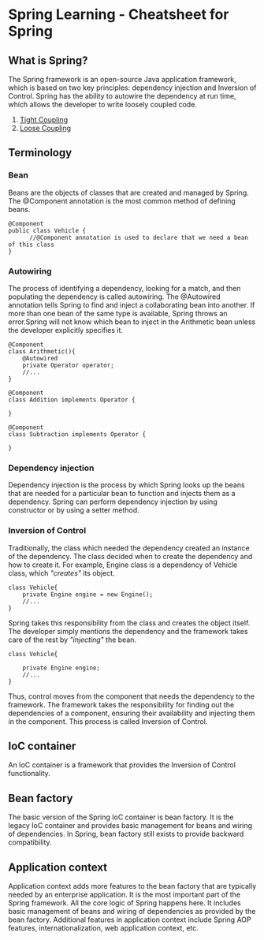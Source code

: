 # Spring Learning    - Cheatsheet for Spring 

## What is Spring?
The Spring framework is an open-source Java application framework, which is based on two key principles: dependency injection and Inversion of Control. Spring has the ability to autowire the dependency at run time, which allows the developer to write loosely coupled code.

<ol>
  <li><a href="https://github.com/insane-arnold/Spring-Learning/tree/main/movie-recommender/lesson1#tight-coupling">Tight Coupling</a></li>
  <li><a href="https://github.com/insane-arnold/Spring-Learning/tree/main/movie-recommender/lesson2#loose-coupling">Loose Coupling</a></li>
</ol>

## Terminology
### Bean
Beans are the objects of classes that are created and managed by Spring. The @Component annotation is the most common method of defining beans.

```
@Component
public class Vehicle {
      //@Component annotation is used to declare that we need a bean of this class
}
```

### Autowiring
The process of identifying a dependency, looking for a match, and then populating the dependency is called autowiring. The @Autowired annotation tells Spring to find and inject a collaborating bean into another. If more than one bean of the same type is available, Spring throws an error.Spring will not know which bean to inject in the Arithmetic bean unless the developer explicitly specifies it.

```
@Component
class Arithmetic(){
    @Autowired
    private Operator operator;
    //...
}

@Component
class Addition implements Operator {

}

@Component
class Subtraction implements Operator {

}
```

### Dependency injection
Dependency injection is the process by which Spring looks up the beans that are needed for a particular bean to function and injects them as a dependency. Spring can perform dependency injection by using constructor or by using a setter method.

### Inversion of Control
Traditionally, the class which needed the dependency created an instance of the dependency. The class decided when to create the dependency and how to create it. For example, Engine class is a dependency of Vehicle class, which *"creates"* its object.

```
class Vehicle{
    private Engine engine = new Engine();
    //...
}
```
Spring takes this responsibility from the class and creates the object itself. The developer simply mentions the dependency and the framework takes care of the rest by _"injecting"_ the bean.
```
class Vehicle{
 
    private Engine engine;
    //...
}
```

Thus, control moves from the component that needs the dependency to the framework. The framework takes the responsibility for finding out the dependencies of a component, ensuring their availability and injecting them in the component. This process is called Inversion of Control.

## IoC container
An IoC container is a framework that provides the Inversion of Control functionality.


## Bean factory
The basic version of the Spring IoC container is bean factory. It is the legacy IoC container and provides basic management for beans and wiring of dependencies. In Spring, bean factory still exists to provide backward compatibility.

## Application context
Application context adds more features to the bean factory that are typically needed by an enterprise application. It is the most important part of the Spring framework. All the core logic of Spring happens here. It includes basic management of beans and wiring of dependencies as provided by the bean factory. Additional features in application context include Spring AOP features, internationalization, web application context, etc.


